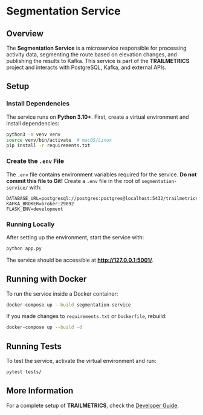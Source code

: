 # Segmentation Service

## Overview

The **Segmentation Service** is a microservice responsible for processing activity data, segmenting the route based on elevation changes, and publishing the results to Kafka. This service is part of the **TRAILMETRICS** project and interacts with PostgreSQL, Kafka, and external APIs.

## Setup

### Install Dependencies

The service runs on **Python 3.10+**. First, create a virtual environment and install dependencies:

```bash
python3 -m venv venv
source venv/bin/activate  # macOS/Linux
pip install -r requirements.txt
```

### Create the `.env` File

The `.env` file contains environment variables required for the service. **Do not commit this file to Git!** Create a `.env` file in the root of `segmentation-service/` with:

```
DATABASE_URL=postgresql://postgres:postgres@localhost:5432/trailmetrics
KAFKA_BROKER=broker:29092
FLASK_ENV=development
```

### Running Locally

After setting up the environment, start the service with:

```bash
python app.py
```

The service should be accessible at **http://127.0.0.1:5001/**.

## Running with Docker

To run the service inside a Docker container:

```bash
docker-compose up --build segmentation-service
```

If you made changes to `requirements.txt` or `Dockerfile`, rebuild:

```bash
docker-compose up --build -d
```

## Running Tests

To test the service, activate the virtual environment and run:

```bash
pytest tests/
```

## More Information

For a complete setup of **TRAILMETRICS**, check the [Developer Guide](../../docs/developer-guide.md).
